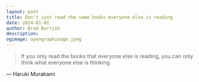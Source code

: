 ```yaml
---
layout: post
title: Don't just read the same books everyone else is reading
date: 2024-01-01
author: Brad Barrish
description: 
ogimage: opengraphimage.jpeg
---
```


>If you only read the books that everyone else is reading, you can only think what everyone else is thinking.

— Haruki Murakami